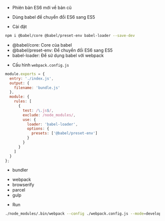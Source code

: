- Phiên bản ES6 mới về bản cũ

+ Dùng babel để chuyển đổi ES6 sang ES5

- Cài đặt

```bash
npm i @babel/core @babel/preset-env babel-loader --save-dev
```
+ @babel/core: Core của babel
+ @babel/preset-env: Để chuyển đổi ES6 sang ES5
+ babel-loader: Để sử dụng babel với webpack

- Cấu hình `webpack.config.js`

```javascript
module.exports = {
  entry: './index.js',
  output: {
    filename: 'bundle.js'
  },
  module: {
    rules: [
      {
        test: /\.js$/,
        exclude: /node_modules/,
        use: {
          loader: 'babel-loader',
          options: {
            presets: ['@babel/preset-env']
          }
        }
      }
    ]
  }
};
```

- bundler
+ webpack
+ browserify
+ parcel
+ gulp

- Run

```bash
./node_modules/.bin/webpack --config ./webpack.config.js --mode=development
```

